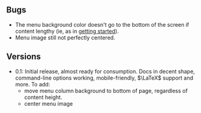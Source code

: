 ## Bugs
* The menu background color doesn't go to the bottom of the screen if content
  lengthy (ie, as in [getting started](getting_started.html)).
* Menu image still not perfectly centered.

## Versions
* 0.1: Initial release, almost ready for consumption. Docs in decent shape,
  command-line options working, mobile-friendly, $\LaTeX$ support and more. To
  add:
    * move menu column background to bottom of page, regardless of content
      height.
    * center menu image
